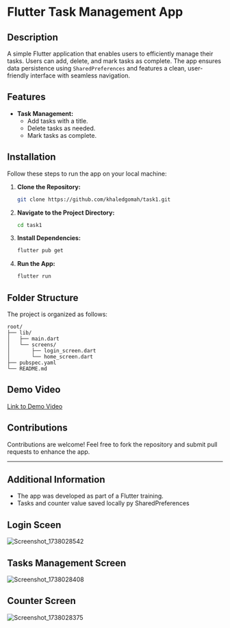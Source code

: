 # Flutter Task Management App

## Description
A simple Flutter application that enables users to efficiently manage their tasks. Users can add, delete, and mark tasks as complete. The app ensures data persistence using `SharedPreferences` and features a clean, user-friendly interface with seamless navigation.

## Features
- **Task Management:**
  - Add tasks with a title.
  - Delete tasks as needed.
  - Mark tasks as complete.


## Installation
Follow these steps to run the app on your local machine:

1. **Clone the Repository:**
   ```bash
   git clone https://github.com/khaledgomah/task1.git
   ```
2. **Navigate to the Project Directory:**
   ```bash
   cd task1
   ```
3. **Install Dependencies:**
   ```bash
   flutter pub get
   ```
4. **Run the App:**
   ```bash
   flutter run
   ```

## Folder Structure
The project is organized as follows:
```
root/
├── lib/
│   ├── main.dart
│   └── screens/
│       ├── login_screen.dart
│       └── home_screen.dart
├── pubspec.yaml
└── README.md
```

## Demo Video
[Link to Demo Video](#)

## Contributions
Contributions are welcome! Feel free to fork the repository and submit pull requests to enhance the app.

---

## Additional Information
- The app was developed as part of a  Flutter training.
- Tasks and counter value saved locally py SharedPreferences 



## Login Sceen
![Screenshot_1738028542](https://github.com/user-attachments/assets/2328bc0b-d593-47ae-bad1-2d97c4aa57df)
## Tasks Management Screen
![Screenshot_1738028408](https://github.com/user-attachments/assets/cee195f7-db0d-4cca-9afd-472d2af19869)
## Counter Screen
![Screenshot_1738028375](https://github.com/user-attachments/assets/0f7aa870-28da-45d7-a01a-ed32a04c75c3)

